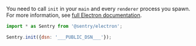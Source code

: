 You need to call `init` in your `main` and every `renderer` process you spawn.
For more information, see [full Electron documentation](/platforms/javascript/electron/).  

```javascript
import * as Sentry from '@sentry/electron';

Sentry.init({dsn: '___PUBLIC_DSN___'});
```
